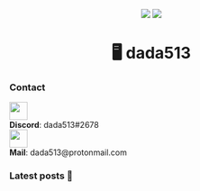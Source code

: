 <p align="center">
  <img src="https://github-readme-stats.vercel.app/api?username=dada513&show_icons=true&count_private=true&include_all_commits=true&hide_border=true"/>
  <img src="https://github-readme-stats.vercel.app/api/top-langs/?username=dada513&layout=compact&count_private=true&include_all_commits=true&hide_border=true&langs_count=10"/>
</p>

<h1 align="center">🖥️ dada513</h1>

### Contact

<p>
  <img src="https://i.imgur.com/zE0t9yd.png" width="32" /> <br />
  <b>Discord</b>: dada513#2678 <br />
  <img src="https://icongr.am/fontawesome/envelope-o.svg?size=32&color=2198c0" width="32" /> <br />
  <b>Mail</b>: dada513@protonmail.com
</p>

### Latest posts 📘

<!-- BLOG-POST-LIST:START -->
<!-- BLOG-POST-LIST:END -->

###
